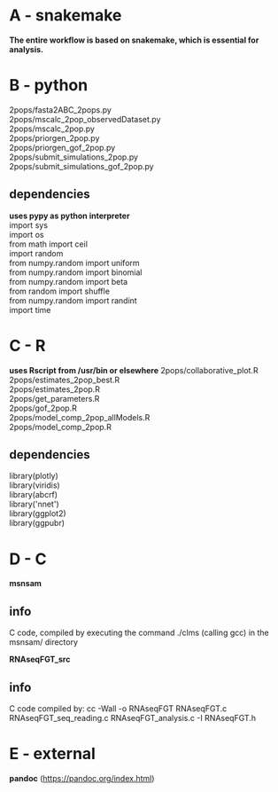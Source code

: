 # A - snakemake  
**The entire workflow is based on snakemake, which is essential for analysis.**  

# B - python  
2pops/fasta2ABC_2pops.py  
2pops/mscalc_2pop_observedDataset.py  
2pops/mscalc_2pop.py  
2pops/priorgen_2pop.py  
2pops/priorgen_gof_2pop.py  
2pops/submit_simulations_2pop.py  
2pops/submit_simulations_gof_2pop.py  

## dependencies  
**uses pypy as python interpreter**    
import sys  
import os  
from math import ceil  
import random  
from numpy.random import uniform  
from numpy.random import binomial  
from numpy.random import beta  
from random import shuffle  
from numpy.random import randint  
import time  
  
# C - R  
**uses Rscript from /usr/bin or elsewhere**
2pops/collaborative_plot.R  
2pops/estimates_2pop_best.R  
2pops/estimates_2pop.R  
2pops/get_parameters.R  
2pops/gof_2pop.R  
2pops/model_comp_2pop_allModels.R  
2pops/model_comp_2pop.R  
  
## dependencies  
library(plotly)  
library(viridis)  
library(abcrf)  
library('nnet')  
library(ggplot2)  
library(ggpubr)  
  
# D - C
**msnsam**  
## info  
C code, compiled by executing the command ./clms (calling gcc) in the msnsam/ directory  
   
**RNAseqFGT_src**  
## info  
C code compiled by: cc -Wall -o RNAseqFGT RNAseqFGT.c RNAseqFGT_seq_reading.c RNAseqFGT_analysis.c -I RNAseqFGT.h  
  
# E - external  
**pandoc** (https://pandoc.org/index.html)  

